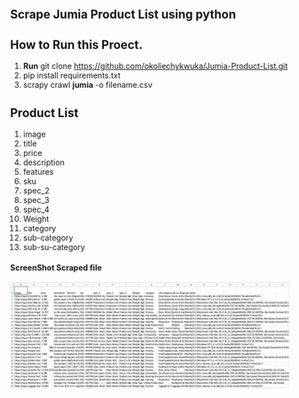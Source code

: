 ## Scrape Jumia Product List using python


## How to Run this Proect.

1. **Run** git clone https://github.com/okoliechykwuka/Jumia-Product-List.git
2. pip install requirements.txt
3. scrapy crawl **jumia** -o filename.csv

## Product List
1. image
2. title
3. price
4. description
5. features
6. sku
7. spec_2
8. spec_3
9. spec_4
10. Weight
11. category
12. sub-category
13. sub-su-category


#### ScreenShot Scraped file
<p align="center"> 
  <kbd>
    <a href="https://github.com/okoliechykwuka/Jumia-Product-List/" target="_blank"><img src="Screenshot 2021-07-08 at 08.44.46.png">
  </a>
  </kbd>
